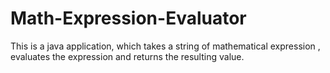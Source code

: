 # Math-Expression-Evaluator
This is a java application, which takes a string of mathematical expression , evaluates the expression and returns the resulting value.
